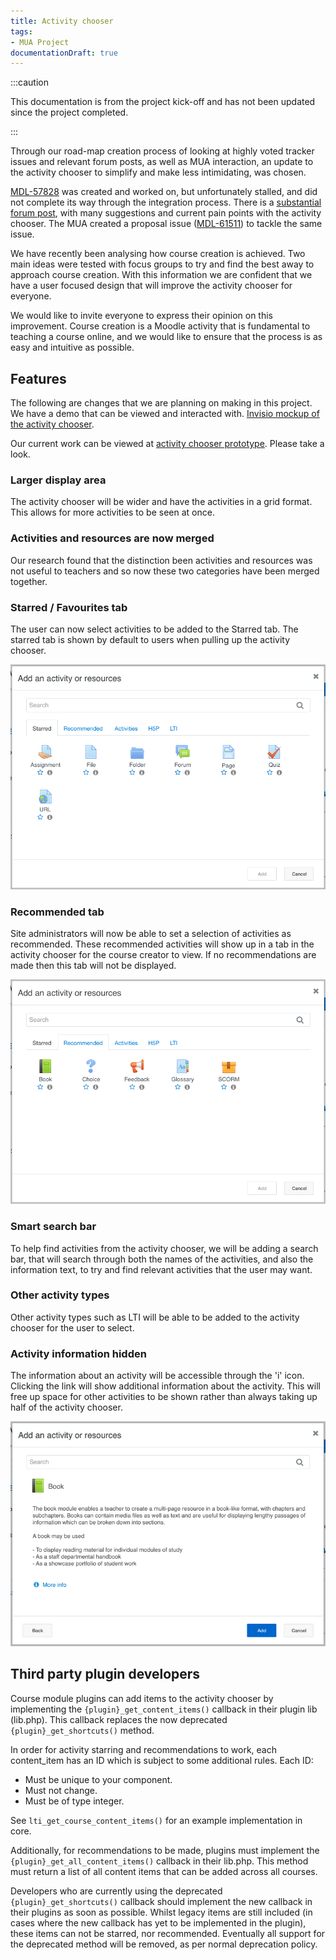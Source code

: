 ```yaml
---
title: Activity chooser
tags:
- MUA Project
documentationDraft: true
---
```


:::caution

This documentation is from the project kick-off and has not been updated since the project completed.

:::

Through our road-map creation process of looking at highly voted tracker issues and relevant forum posts, as well as MUA interaction, an update to the activity chooser to simplify and make less intimidating, was chosen.

[MDL-57828](https://tracker.moodle.org/browse/MDL-57828) was created and worked on, but unfortunately stalled, and did not complete its way through the integration process. There is a [substantial forum post](https://moodle.org/mod/forum/discuss.php?d=346664), with many suggestions and current pain points with the activity chooser. The MUA created a proposal issue ([MDL-61511](https://tracker.moodle.org/browse/MDL-61511)) to tackle the same issue.

We have recently been analysing how course creation is achieved. Two main ideas were tested with focus groups to try and find the best away to approach course creation. With this information we are confident that we have a user focused design that will improve the activity chooser for everyone.

We would like to invite everyone to express their opinion on this improvement. Course creation is a Moodle activity that is fundamental to teaching a course online, and we would like to ensure that the process is as easy and intuitive as possible.

## Features

The following are changes that we are planning on making in this project. We have a demo that can be viewed and interacted with.
[Invisio mockup of the activity chooser](https://projects.invisionapp.com/share/SVSREPYNBYG#/screens/388682478).

Our current work can be viewed at [activity chooser prototype](https://activitychooser.prototype.moodledemo.net/). Please take a look.

### Larger display area

The activity chooser will be wider and have the activities in a grid format. This allows for more activities to be seen at once.

### Activities and resources are now merged

Our research found that the distinction been activities and resources was not useful to teachers and so now these two categories have been merged together.

### Starred / Favourites tab

The user can now select activities to be added to the Starred tab. The starred tab is shown by default to users when pulling up the activity chooser.

![The starred tab](./_activitymodule/activity-chooser-starred.png)

### Recommended tab

Site administrators will now be able to set a selection of activities as recommended. These recommended activities will show up in a tab in the activity chooser for the course creator to view. If no recommendations are made then this tab will not be displayed.

![The recommended tab](./_activitymodule/activity-chooser-recommend.png)

### Smart search bar

To help find activities from the activity chooser, we will be adding a search bar, that will search through both the names of the activities, and also the information text, to try and find relevant activities that the user may want.

### Other activity types

Other activity types such as LTI will be able to be added to the activity chooser for the user to select.

### Activity information hidden

The information about an activity will be accessible through the 'i' icon. Clicking the link will show additional information about the activity. This will free up space for other activities to be shown rather than always taking up half of the activity chooser.

![Additional information about an activity](./_activitymodule/activity-chooser-info.png)

## Third party plugin developers

Course module plugins can add items to the activity chooser by implementing the `{plugin}_get_content_items()` callback in their plugin lib (lib.php). This callback replaces the now deprecated `{plugin}_get_shortcuts()` method.

In order for activity starring and recommendations to work, each content_item has an ID which is subject to some additional rules. Each ID:

- Must be unique to your component.
- Must not change.
- Must be of type integer.

See `lti_get_course_content_items()` for an example implementation in core.

Additionally, for recommendations to be made, plugins must implement the `{plugin}_get_all_content_items()` callback in their lib.php. This method must return a list of all content items that can be added across all courses.

Developers who are currently using the deprecated `{plugin}_get_shortcuts()` callback should implement the new callback in their plugins as soon as possible. Whilst legacy items are still included (in cases where the new callback has yet to be implemented in the plugin), these items can not be starred, nor recommended. Eventually all support for the deprecated method will be removed, as per normal deprecation policy.
